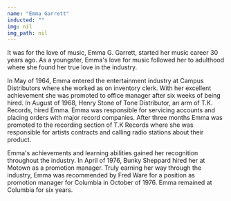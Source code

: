 ```yaml
---
name: "Emma Garrett"
inducted: ""
img: nil
img_path: nil
---
```


It was for the love of music, Emma G. Garrett, started her music career 30 years ago. As a youngster, Emma's love for music followed her to adulthood where she found her true love in the industry.

In May of 1964, Emma entered the entertainment industry at Campus Distributors where she worked as on inventory clerk. With her excellent achievement she was promoted to office manager after six weeks of being hired. In August of 1968, Henry Stone of Tone Distributor, an arm of T.K. Records, hired Emma. Emma was responsible for servicing accounts and placing orders with major record companies. After three months Emma was promoted to the recording section of T.K Records where she was responsible for artists contracts and calling radio stations about their product.

Emma's achievements and learning abilities gained her recognition throughout the industry. In April of 1976, Bunky Sheppard hired her at Motown as a promotion manager. Truly earning her way through the industry, Emma was recommended by Fred Ware for a position as promotion manager for Columbia in October of 1976. Emma remained at Columbia for six years.
